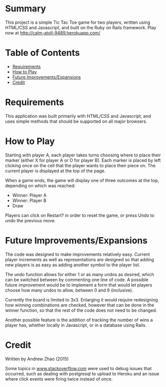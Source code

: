 # Summary

This project is a simple Tic Tac Toe game for two players, written using HTML/CSS and Javascript, and built on the Ruby on Rails framework. Play now at http://calm-atoll-9489.herokuapp.com/

# Table of Contents

* [Requirements](#reqs)
* [How to Play](#how-to-play)
* [Future Improvements/Expansions](#future-features)
* [Credit](#credit)

# <a name="reqs"></a>Requirements

This application was built primarily with HTML/CSS and Javascript, and uses simple methods that should be supported on all major browsers.

# <a name="how-to-play"></a>How to Play

Starting with player A, each player takes turns choosing where to place their marker (either X for player A or O for player B). Each marker is placed by left clicking once on the cell that the player wants to place their piece on. The current player is displayed at the top of the page.

When a game ends, the game will display one of three outcomes at the top, depending on which was reached:
- Winner: Player A
- Winner: Player B
- Draw

Players can click on Restart? in order to reset the game, or press Undo to undo the previous move.

# <a name="future-features"></a>Future Improvements/Expansions

The code was designed to make improvements relatively easy. Current player increments as well as representations are designed so that adding new players is as easy as adding another symbol to the player list.

The undo function allows for either 1 or as many undos as desired, which can be switched between by commenting one line of code. A possible future improvement would be to implement a form that would let players choose how many undos to allow, between 0 and 9 (inclusive).

Currently the board is limited to 3x3. Enlarging it would require redesigning how winning combinations are checked, however that can be done in the winner function, so that the rest of the code does not need to be changed.

Another possible feature is the addition of tracking the number of wins a player has, whether locally in Javascript, or in a database using Rails.

# <a name="credit"></a>Credit
Written by Andrew Zhao (2015)

Some topics in www.stackoverflow.com were used to debug issues that occurred, such as dealing with postgresql to upload to Heroku and an issue where click events were firing twice instead of once.
